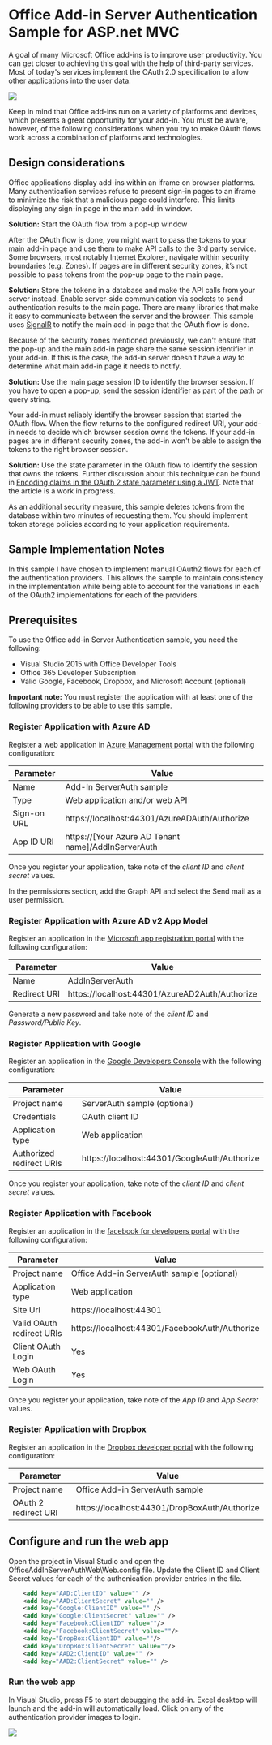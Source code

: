 # Office Add-in Server Authentication Sample for ASP.net MVC

A goal of many Microsoft Office add-ins is to improve user productivity. You can get closer to achieving this goal with the help of third-party services. Most of today's services implement the OAuth 2.0 specification to allow other applications into the user data.

![](http://i.imgur.com/fdwI6Ym.png)

Keep in mind that Office add-ins run on a variety of platforms and devices, which presents a great opportunity for your add-in. You must be aware, however, of the following considerations when you try to make OAuth flows work across a combination of platforms and technologies.

## Design considerations

Office applications display add-ins within an iframe on browser platforms. Many authentication services refuse to present sign-in pages to an iframe to minimize the risk that a malicious page could interfere. This limits displaying any sign-in page in the main add-in window.

**Solution:** Start the OAuth flow from a pop-up window

After the OAuth flow is done, you might want to pass the tokens to your main add-in page and use them to make API calls to the 3rd party service. 
Some browsers, most notably Internet Explorer, navigate within security boundaries (e.g. Zones). If pages are in different security zones, it’s not possible to pass tokens from the pop-up page to the main page.

**Solution:** Store the tokens in a database and make the API calls from your server instead. Enable server-side communication via sockets to send authentication results to the main page. There are many libraries that make it easy to communicate between the server and the browser. This sample uses [SignalR](http://www.asp.net/signalr) to notify the main add-in page that the OAuth flow is done.

Because of the security zones mentioned previously, we can't ensure that the pop-up and the main add-in page share the same session identifier in your add-in. If this is the case, the add-in server doesn't have a way to determine what main add-in page it needs to notify.

**Solution:** Use the main page session ID to identify the browser session. If you have to open a pop-up, send the session identifier as part of the path or query string.

Your add-in must reliably identify the browser session that started the OAuth flow. When the flow returns to the configured redirect URI, your add-in needs to decide which browser session owns the tokens. If your add-in pages are in different security zones, the add-in won't be able to assign the tokens to the right browser session.

**Solution:** Use the state parameter in the OAuth flow to identify the session that owns the tokens. Further discussion about this technique can be found in [Encoding claims in the OAuth 2 state parameter using a JWT](https://tools.ietf.org/html/draft-bradley-oauth-jwt-encoded-state-04). Note that the article is a work in progress. 

As an additional security measure, this sample deletes tokens from the database within two minutes of requesting them. You should implement token storage policies according to your application requirements.

## Sample Implementation Notes

In this sample I have chosen to implement manual OAuth2 flows for each of the authentication providers. This allows the sample to maintain consistency in the implementation while being able to account for the variations in each of the OAuth2 implementations for each of the providers. 

## Prerequisites

To use the Office add-in Server Authentication sample, you need the following:

* Visual Studio 2015 with Office Developer Tools
* Office 365 Developer Subscription
* Valid Google, Facebook, Dropbox, and Microsoft Account (optional)

**Important note:** You must register the application with at least one of the following providers to be able to use this sample. 

### Register Application with Azure AD

Register a web application in [Azure Management portal](https://manage.windowsazure.com) with the following configuration:

Parameter | Value
--------- | --------
Name | Add-In ServerAuth sample
Type | Web application and/or web API
Sign-on URL | https://localhost:44301/AzureADAuth/Authorize
App ID URI | https://[Your Azure AD Tenant name]/AddInServerAuth 

Once you register your application, take note of the *client ID* and *client secret* values.

In the permissions section, add the Graph API and select the Send mail as a user permission.

### Register Application with Azure AD v2 App Model

Register an application in the [Microsoft app registration portal](https://apps.dev.microsoft.com) with the following configuration:

Parameter | Value
----------|--------
Name | AddInServerAuth
Redirect URI | https://localhost:44301/AzureAD2Auth/Authorize

Generate a new password and take note of the *client ID* and *Password/Public Key*.

### Register Application with Google

Register an application in the [Google Developers Console](https://console.developers.google.com) with the following configuration:

Parameter | Value
--------- | --------
Project name | ServerAuth sample (optional)
Credentials | OAuth client ID
Application type | Web application
Authorized redirect URIs | https://localhost:44301/GoogleAuth/Authorize

Once you register your application, take note of the *client ID* and *client secret* values.

### Register Application with Facebook

Register an application in the [facebook for developers portal](https://developers.facebook.com) with the following configuration:

Parameter | Value
--------- | --------
Project name | Office Add-in ServerAuth sample (optional)
Application type | Web application
Site Url | https://localhost:44301
Valid OAuth redirect URIs | https://localhost:44301/FacebookAuth/Authorize
Client OAuth Login | Yes
Web OAuth Login | Yes

Once you register your application, take note of the *App ID* and *App Secret* values.

### Register Application with Dropbox

Register an application in the [Dropbox developer portal](https://www.dropbox.com/developers) with the following configuration:

Parameter | Value
--------- | -------
Project name | Office Add-in ServerAuth sample
OAuth 2 redirect URI | https://localhost:44301/DropBoxAuth/Authorize

## Configure and run the web app

Open the project in Visual Studio and open the OfficeAddInServerAuthWeb\Web.config file. Update the Client ID and Client Secret values for each of the authenication provider entries in the file.

```xml
    <add key="AAD:ClientID" value="" />
    <add key="AAD:ClientSecret" value="" />
    <add key="Google:ClientID" value="" />
    <add key="Google:ClientSecret" value="" />
    <add key="Facebook:ClientID" value=""/>
    <add key="Facebook:ClientSecret" value=""/>
    <add key="DropBox:ClientID" value=""/>
    <add key="DropBox:ClientSecret" value=""/>
    <add key="AAD2:ClientID" value="" />
    <add key="AAD2:ClientSecret" value="" />
```

### Run the web app

In Visual Studio, press F5 to start debugging the add-in. Excel desktop will launch and the add-in will automatically load. Click on any of the authentication provider images to login.

![](http://i.imgur.com/fdwI6Ym.png)